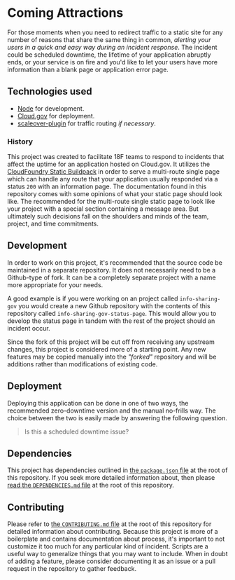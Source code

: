 # Coming Attractions

For those moments when you need to redirect traffic to a static site for any
number of reasons that share the same thing in common, _alerting your users in a
quick and easy way during an incident response_. The incident could be scheduled
downtime, the lifetime of your application abruptly ends, or your service is on
fire and you'd like to let your users have more information than a blank page or
application error page.

## Technologies used

- [Node](https://nodejs.org) for development.
- [Cloud.gov](https://cloud.gov) for deployment.
- [scaleover-plugin](https://github.com/krujos/scaleover-plugin) for traffic
  routing _if necessary_.

### History

This project was created to facilitate 18F teams to respond to incidents that
affect the uptime for an application hosted on Cloud.gov. It utilizes the
[CloudFoundry Static Buildpack][cf-static-buildpack] in order to serve a
multi-route single page which can handle any route that your application usually
responded via a status `200` with an information page. The documentation found in
this repository comes with some opinions of what your static page should look
like. The recommended for the multi-route single static page to look like your
project with a special section containing a message area. But ultimately such
decisions fall on the shoulders and minds of the team, project, and time
commitments.

[cf-static-buildpack]: https:// "CloudFoundry Static Buildpack"

## Development

In order to work on this project, it's recommended that the source code be
maintained in a separate repository. It does not necessarily need to be a
Github-type of fork. It can be a completely separate project with a name more
appropriate for your needs.

A good example is if you were working on an project called `info-sharing-gov`
you would create a new Github repository with the contents of this repository
called `info-sharing-gov-status-page`. This would allow you to develop the
status page in tandem with the rest of the project should an incident occur.

Since the fork of this project will be cut off from receiving any upstream
changes, this project is considered more of a starting point. Any new features
may be copied manually into the _"forked"_ repository and will be additions
rather than modifications of existing code.

## Deployment

Deploying this application can be done in one of two ways, the recommended
zero-downtime version and the manual no-frills way. The choice between the two
is easily made by answering the following question.

> Is this a scheduled downtime issue?

## Dependencies

This project has dependencies outlined in [the `package.json` file](package.json)
at the root of this repository. If you seek more detailed information about,
then please [read the `DEPENDENCIES.md` file](DEPENDENCIES.md) at the root of
this repository.

## Contributing

Please refer to [the `CONTRIBUTING.md` file](CONTRIBUTING.md) at the root of
this repository for detailed information about contributing. Because this
project is more of a boilerplate and contains documentation about process, it's
important to not customize it too much for any particular kind of incident.
Scripts are a useful way to generalize things that you may want to include. When
in doubt of adding a feature, please consider documenting it as an issue or a
pull request in the repository to gather feedback.
